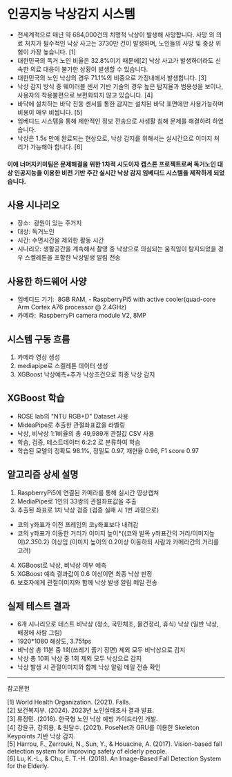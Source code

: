 # 인공지능 낙상감지 시스템


* 전세계적으로 매년 약 684,000건의 치명적 낙상이 발생해 사망합니다. 사망 외 의료 처치가 필수적인 낙상 사고는 3730만 건이 발생하며, 노인들의 사망 및 중상 위험이 가장 높습니다. [1]
* 대한민국의 독거 노인 비율은 32.8%이기 때문에[2] 낙상 사고가 발생하더라도 신속한 의료 대응이 불가한 상황이 발생할 수 있습니다.
* 대한민국의 노인 낙상의 경우 71.1%의 비중으로 가정내에서 발생합니다. [3]
* 낙상 감지 방식 중 웨어러블 센서 기반 기술의 경우 높은 탐지율과 범용성을 보이나, 사용자의 착용불편으로 보편화되지 않고 있습니다. [4]
* 바닥에 설치하는 바닥 진동 센서를 통한 감지는 설치된 바닥 표면에만 사용가능하며 비용이 매우 비쌉니다. [5]
* 임베디드 시스템을 통해 제한적인 정보 전송으로 사생활 침해 문제를 해결하려 하였습니다.
* 낙상은 1.5s 만에 완료되는 현상으로, 낙상 감지를 위해서는 실시간으로 이미지 처리가 가능해야 합니다. [6]

####  이에 너머지키미팀은 문제해결을 위한 1차적 시도이자 캡스톤 프로젝트로써 독거노인 대상 인공지능을 이용한 비전 기반 주간 실시간 낙상 감지 임베디드 시스템을 제작하게 되었습니다.

## 사용 시나리오
- 장소:  광원이 있는 주거지
- 대상: 독거노인
- 시간: 수면시간을 제외한 활동 시간
- 시나리오: 생활공간을 계속해서 촬영 중 낙상으로 의심되는 움직임이 탐지되었을 경우 스켈레톤을 포함한 낙상발생 알림 전송

## 사용한 하드웨어 사양
- 임베디드 기기:  8GB RAM, - RaspberryPi5 with active cooler(quad-core Arm Cortex A76 processor @ 2.4GHz)
- 카메라:  RaspberryPi camera module V2, 8MP

## 시스템 구동 흐름
1. 카메라 영상 생성
2. mediapipe로 스켈레톤 데이터 생성
3. XGBoost 낙상예측+추가 낙상조건으로 최종 낙상 감지

## XGBoost 학습
- ROSE lab의 "NTU RGB+D" Dataset 사용
- MideaPipe로 추출한 관절좌표값을 라벨링
- 낙상, 비낙상 1:1비율의 총 49,989개 관절값 CSV 사용
- 학습, 검증, 테스트데이터 6:2:2 로 분류하여 학습
- 학습된 모델의 정확도 98.1%, 정밀도 0.97, 재현율 0.96, F1 score 0.97

## 알고리즘 상세 설명
1. RaspberryPi5에 연결된 카메라를 통해 실시간 영상캡쳐
2. MediaPipe로 1인의 33쌍의 관절좌표값을 추출
3. 추출된 좌표로 1차 낙상 검증 (검증 실패 시 1번 과정으로)
- 코의 y좌표가 이전 프레임의 코y좌표보다 내려감
- 코의 y좌표가 이동한 거리가 이미지 높이*{(코와 발목 y좌표간의 거리/이미지높이)*2.35*0.2} 이상임 (이미지 높이의 0.2이상 이동하되 사람과 카메라간의 거리를 고려)
4. XGBoost로 낙상, 비낙상 여부 예측
5. XGBoost 예측 결과값이 0.6 이상이면 최종 낙상 판정
6. 보호자에게 관절이미지와 함께 낙상 발생 알림 메일 전송

## 실제 테스트 결과
- 6개 시나리오로 테스트
 비낙상 (청소, 국민체조, 물건정리, 휴식)
 낙상 (일반 낙상, 배경에 사람 그림)
- 1920*1080 해상도, 3.75fps
- 비낙상 총 11분 중 1회(쓰레기 줍기 장면) 제외 모두 비낙상으로 감지
- 낙상 총 10회 낙상 중 1회 제외 모두 낙상으로 감지
- 낙상 발생 시 관절이미지와 함께 낙상 알림 메일 전송 확인


-----
참고문헌

[1] World Health Organization. (2021). Falls.
<br>[2] 보건복지부. (2024). 2023년 노인실태조사 결과 발표. 
<br>[3] 류정민. (2016). 한국형 노인 낙상 예방 가이드라인 개발. 
<br>[4] 강윤규, 강희용, & 원달수. (2021). PoseNet과 GRU를 이용한 Skeleton Keypoints 기반 낙상 감지.
<br>[5] Harrou, F., Zerrouki, N., Sun, Y., & Houacine, A. (2017). Vision-based fall detection system for improving safety of elderly people. 
<br>[6] Lu, K.-L., & Chu, E. T.-H. (2018). An Image-Based Fall Detection System for the Elderly.

